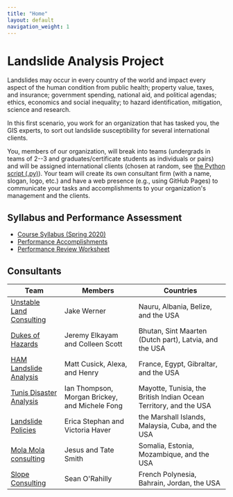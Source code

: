 ```yaml
---
title: "Home"
layout: default
navigation_weight: 1
---
```


# Landslide Analysis Project
Landslides may occur in every country of the world and impact every aspect of the human condition from public health; property value, taxes, and insurance; government spending, national aid, and political agendas; ethics, economics and social inequality; to hazard identification, mitigation, science and research.

In this first scenario, you work for an organization that has tasked you, the GIS experts, to sort out landslide susceptibility for several international clients.

You, members of our organization, will break into teams (undergrads in teams of 2--3 and graduates/certificate students as individuals or pairs) and will be assigned international clients (chosen at random, see [the Python script (.py)](/assets/scripts/random_country_generator.py)).
Your team will create its own consultant firm (with a name, slogan, logo, etc.) and have a web presence (e.g., using GitHub Pages) to communicate your tasks and accomplishments to your organization's management and the clients.


## Syllabus and Performance Assessment
- [Course Syllabus (Spring 2020)](https://drdavis.space/teaching/gis/cga-adv/syllabus/2020/spring/)
- [Performance Accomplishments](p1_pa.html)
- [Performance Review Worksheet](p1_prw.html)


## Consultants

| Team | Members | Countries |
| ---- | ------- | --------- |
| [Unstable Land Consulting](https://unstable-ground-consulting.github.io/Landslide-Susceptibility/) | Jake Werner | Nauru, Albania, Belize, and the USA |
| [Dukes of Hazards](https://giraffename.github.io/) | Jeremy Elkayam and Colleen Scott | Bhutan, Sint Maarten (Dutch part), Latvia, and the USA |
| [HAM Landslide Analysis](https://hamlandslideanalysis.weebly.com/) | Matt Cusick, Alexa, and Henry | France, Egypt, Gibraltar, and the USA |
| [Tunis Disaster Analysis](https://tunisda.weebly.com/) | Ian Thompson, Morgan Brickey, and Michele Fong | Mayotte, Tunisia, the British Indian Ocean Territory, and the USA |
| [Landslide Policies](https://edgeworth-consulting.github.io/Landslide-Policies/) | Erica Stephan and Victoria Haver | the Marshall Islands, Malaysia, Cuba, and the USA |
| [Mola Mola consulting](https://molamolaconsulting.github.io/) | Jesus and Tate Smith | Somalia, Estonia, Mozambique, and the USA |
| [Slope Consulting](https://slopeconsulting.github.io/) | Sean O'Rahilly | French Polynesia, Bahrain, Jordan, the USA |
